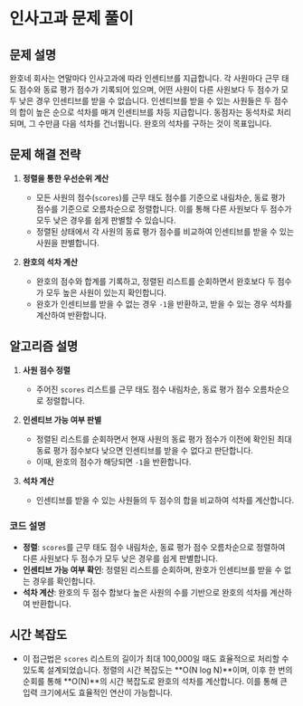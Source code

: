# 인사고과 문제 풀이

## 문제 설명

완호네 회사는 연말마다 인사고과에 따라 인센티브를 지급합니다. 각 사원마다 근무 태도 점수와 동료 평가 점수가 기록되어 있으며, 어떤 사원이 다른 사원보다 두 점수가 모두 낮은 경우 인센티브를 받을 수 없습니다. 인센티브를 받을 수 있는 사원들은 두 점수의 합이 높은 순으로 석차를 매겨 인센티브를 차등 지급합니다. 동점자는 동석차로 처리되며, 그 수만큼 다음 석차를 건너뜁니다. 완호의 석차를 구하는 것이 목표입니다.

## 문제 해결 전략

1. **정렬을 통한 우선순위 계산**
    - 모든 사원의 점수(`scores`)를 근무 태도 점수를 기준으로 내림차순, 동료 평가 점수를 기준으로 오름차순으로 정렬합니다. 이를 통해 다른 사원보다 두 점수가 모두 낮은 경우를 쉽게 판별할 수 있습니다.
    - 정렬된 상태에서 각 사원의 동료 평가 점수를 비교하여 인센티브를 받을 수 있는 사원을 판별합니다.

2. **완호의 석차 계산**
    - 완호의 점수와 합계를 기록하고, 정렬된 리스트를 순회하면서 완호보다 두 점수가 모두 높은 사원이 있는지 확인합니다.
    - 완호가 인센티브를 받을 수 없는 경우 `-1`을 반환하고, 받을 수 있는 경우 석차를 계산하여 반환합니다.

## 알고리즘 설명

1. **사원 점수 정렬**
    - 주어진 `scores` 리스트를 근무 태도 점수 내림차순, 동료 평가 점수 오름차순으로 정렬합니다.

2. **인센티브 가능 여부 판별**
    - 정렬된 리스트를 순회하면서 현재 사원의 동료 평가 점수가 이전에 확인된 최대 동료 평가 점수보다 낮으면 인센티브를 받을 수 없다고 판단합니다.
    - 이때, 완호의 점수가 해당되면 `-1`을 반환합니다.

3. **석차 계산**
    - 인센티브를 받을 수 있는 사원들의 두 점수의 합을 비교하여 석차를 계산합니다.

### 코드 설명
- **정렬**: `scores`를 근무 태도 점수 내림차순, 동료 평가 점수 오름차순으로 정렬하여 다른 사원보다 두 점수가 모두 낮은 경우를 쉽게 판별합니다.
- **인센티브 가능 여부 확인**: 정렬된 리스트를 순회하며, 완호가 인센티브를 받을 수 없는 경우를 확인합니다.
- **석차 계산**: 완호의 두 점수 합보다 높은 사원의 수를 기반으로 완호의 석차를 계산하여 반환합니다.

## 시간 복잡도
- 이 접근법은 `scores` 리스트의 길이가 최대 100,000일 때도 효율적으로 처리할 수 있도록 설계되었습니다. 정렬의 시간 복잡도는 **O(N log N)**이며, 이후 한 번의 순회를 통해 **O(N)**의 시간 복잡도로 완호의 석차를 계산합니다. 이를 통해 큰 입력 크기에서도 효율적인 연산이 가능합니다.

